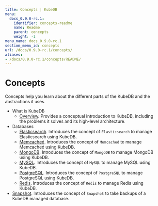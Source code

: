 ```yaml
---
title: Concepts | KubeDB
menu:
  docs_0.9.0-rc.1:
    identifier: concepts-readme
    name: Readme
    parent: concepts
    weight: -1
menu_name: docs_0.9.0-rc.1
section_menu_id: concepts
url: /docs/0.9.0-rc.1/concepts/
aliases:
- /docs/0.9.0-rc.1/concepts/README/
---
```


# Concepts

Concepts help you learn about the different parts of the KubeDB and the abstractions it uses.

- What is KubeDB
  - [Overview](/docs/0.9.0-rc.1/concepts/what-is-kubedb/overview). Provides a conceptual introduction to KubeDB, including the problems it solves and its high-level architecture.
- Databases
  - [Elasticsearch](/docs/0.9.0-rc.1/concepts/databases/elasticsearch). Introduces the concept of `Elasticsearch` to manage Elasticsearch using KubeDB.
  - [Memcached](/docs/0.9.0-rc.1/concepts/databases/memcached). Introduces the concept of `Memcached` to manage Memcached using KubeDB.
  - [MongoDB](/docs/0.9.0-rc.1/concepts/databases/mongodb). Introduces the concept of `MongoDB` to manage MongoDB using KubeDB.
  - [MySQL](/docs/0.9.0-rc.1/concepts/databases/mysql). Introduces the concept of `MySQL` to manage MySQL using KubeDB.
  - [PostgreSQL](/docs/0.9.0-rc.1/concepts/databases/postgres). Introduces the concept of `PostgreSQL` to manage PostgreSQL using KubeDB.
  - [Redis](/docs/0.9.0-rc.1/concepts/databases/redis). Introduces the concept of `Redis` to manage Redis using KubeDB.
- [Snapshot](/docs/0.9.0-rc.1/concepts/snapshot). Introduces the concept of `Snapshot` to take backups of a KubeDB managed database.
